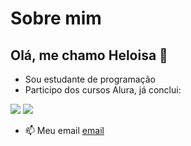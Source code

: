 # Sobre mim
## Olá, me chamo Heloisa 👋 
- Sou estudante de programação
- Participo dos cursos Alura, já conclui:

![](https://img.shields.io/badge/GitHub-100000?style=for-the-badge&logo=github&logoColor=white)
![](https://img.shields.io/badge/JavaScript-323330?style=for-the-badge&logo=javascript&logoColor=F7DF1E)
![]()
- 📫 Meu email [email](heloisa.kempf.oliveira@escola.pr.gov.br)
